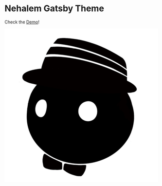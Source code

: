 # Nehalem Gatsby Theme

Check the [Demo](https://nehalem.netlify.com)!

![Nehalist Gatsby](theme/assets/nehalist-gatsby.png)
